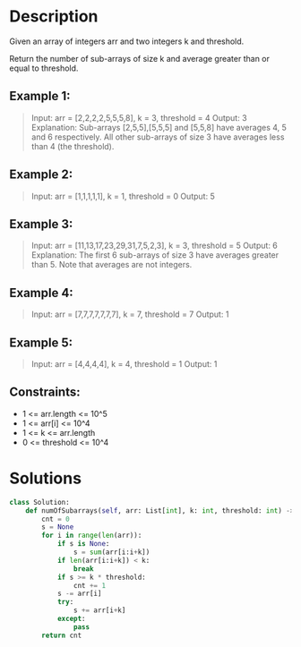 # Description

Given an array of integers arr and two integers k and threshold.

Return the number of sub-arrays of size k and average greater than or equal to threshold.

## Example 1:

> Input: arr = [2,2,2,2,5,5,5,8], k = 3, threshold = 4
Output: 3
Explanation: Sub-arrays [2,5,5],[5,5,5] and [5,5,8] have averages 4, 5 and 6 respectively. All other sub-arrays of size 3 have averages less than 4 (the threshold).


## Example 2:

> Input: arr = [1,1,1,1,1], k = 1, threshold = 0
Output: 5

## Example 3:

> Input: arr = [11,13,17,23,29,31,7,5,2,3], k = 3, threshold = 5
Output: 6
Explanation: The first 6 sub-arrays of size 3 have averages greater than 5. Note that averages are not integers.

## Example 4:

> Input: arr = [7,7,7,7,7,7,7], k = 7, threshold = 7
Output: 1

## Example 5:

> Input: arr = [4,4,4,4], k = 4, threshold = 1
Output: 1
 

## Constraints:

- 1 <= arr.length <= 10^5
- 1 <= arr[i] <= 10^4
- 1 <= k <= arr.length
- 0 <= threshold <= 10^4


# Solutions

```python
class Solution:
    def numOfSubarrays(self, arr: List[int], k: int, threshold: int) -> int:
        cnt = 0
        s = None
        for i in range(len(arr)):
            if s is None:
                s = sum(arr[i:i+k])
            if len(arr[i:i+k]) < k:
                break
            if s >= k * threshold:
                cnt += 1
            s -= arr[i]
            try:
                s += arr[i+k]
            except:
                pass
        return cnt
```
